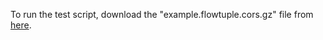 To run the test script, download the "example.flowtuple.cors.gz" file
from [here](http://www.caida.org/home/how-to/telescope-patch-tuesday).
